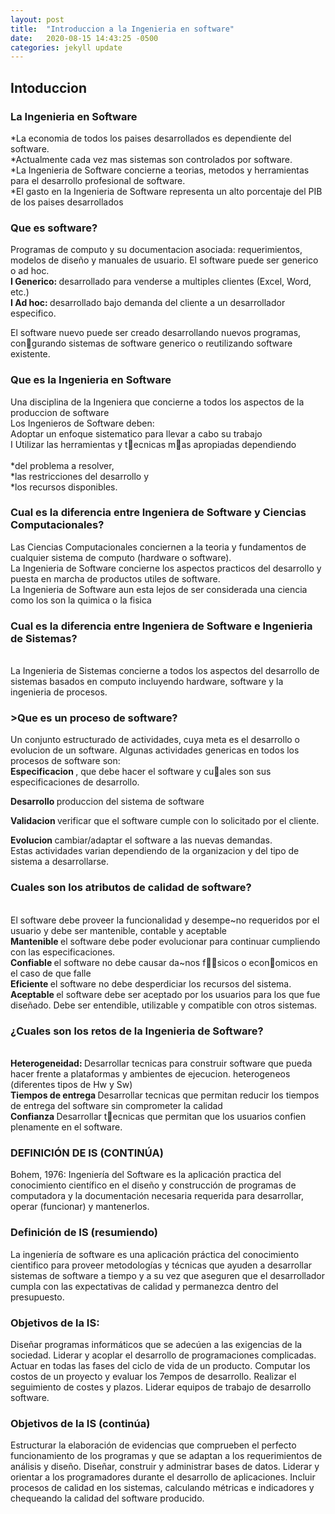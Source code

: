 ```yaml
---
layout: post
title:  "Introduccion a la Ingenieria en software"
date:   2020-08-15 14:43:25 -0500
categories: jekyll update
---
```

<h2> Intoduccion </h2>
<h3> La Ingenieria en Software </h3>
*La economia de todos los paises desarrollados es dependiente del
software. <br>
*Actualmente cada vez mas sistemas son controlados por software. <br>
*La Ingenieria de Software concierne a teorias, metodos y herramientas
para el desarrollo profesional de software. <br>
*El gasto en la Ingenieria de Software representa un alto porcentaje del
PIB de los paises desarrollados 

<h3> Que es software? </h3>
Programas de computo y su documentacion asociada: requerimientos,
modelos de diseño y manuales de usuario.
El software puede ser generico o ad hoc. <br>
     <strong>I Generico: </strong> desarrollado para venderse a multiples clientes (Excel, Word,
     etc.) <br>
     <strong>I Ad hoc: </strong>desarrollado bajo demanda del cliente a un desarrollador
    especifico. <br>

El software nuevo puede ser creado desarrollando nuevos programas,
congurando sistemas de software generico o reutilizando software
existente.

<h3> Que es la Ingenieria en Software </h3>
Una disciplina de la Ingeniera que concierne a todos los aspectos de
la produccion de software <br>
Los Ingenieros de Software deben: <br>
Adoptar un enfoque sistematico para llevar a cabo su trabajo <br>
I Utilizar las herramientas y tecnicas mas apropiadas dependiendo <br>
<br>*del problema a resolver,
<br> *las restricciones del desarrollo y
<br> *los recursos disponibles.
<br>
<h3> Cual es la diferencia entre Ingeniera de Software y Ciencias
Computacionales? </h3>
 Las Ciencias Computacionales conciernen a la teoria y fundamentos
de cualquier sistema de computo (hardware o software). <br>
 La Ingenieria de Software concierne los aspectos practicos del
desarrollo y puesta en marcha de productos utiles de software. <br>
 La Ingenieria de Software aun esta lejos de ser considerada una
ciencia como los son la quimica o la fisica <br>

<h3> Cual es la diferencia entre Ingeniera de Software e Ingenieria de
Sistemas? </h3>
<br>La Ingenieria de Sistemas concierne a todos los aspectos del desarrollo
de sistemas basados en computo incluyendo hardware, software y la
ingenieria de procesos.

<h3> >Que es un proceso de software?</h3>
Un conjunto estructurado de actividades, cuya meta es el
desarrollo o evolucion de un software.
Algunas actividades genericas en todos los procesos de software son: <br>
<strong> Especificacion </strong>, que debe hacer el software y cuales son sus
especificaciones de desarrollo.<br>

<strong> Desarrollo </strong> produccion del sistema de software <br>

<strong> Validacion </strong> verificar que el software cumple con lo solicitado por el
cliente. <br>

<strong> Evolucion </strong> cambiar/adaptar el software a las nuevas demandas. <br>
Estas actividades varian dependiendo de la organizacion y del tipo de
sistema a desarrollarse. <br>

<h3> Cuales son los atributos de calidad de software?</h3> <br>
El software debe proveer la funcionalidad y desempe~no requeridos por el usuario y debe ser
mantenible, contable y aceptable <br>
<strong> Mantenible </strong> el software debe poder evolucionar para continuar
cumpliendo con las especificaciones. <br>
<strong> Confiable </strong> el software no debe causar da~nos fsicos o economicos en
el caso de que falle <br>
<strong> Eficiente </strong> el software no debe desperdiciar los recursos del sistema. <br>
<strong> Aceptable </strong> el software debe ser aceptado por los usuarios para los
que fue diseñado. Debe ser entendible, utilizable y compatible con
otros sistemas. <br>

<h3> ¿Cuales son los retos de la Ingenieria de Software?</h3> <br>
<strong> Heterogeneidad: </strong> Desarrollar tecnicas para construir software que
pueda hacer frente a plataformas y ambientes de ejecucion.
heterogeneos (diferentes tipos de Hw y Sw) <br>
<strong> Tiempos de entrega </strong> Desarrollar tecnicas que permitan reducir los
tiempos de entrega del software sin comprometer la calidad <br>
<strong> Confianza </strong> Desarrollar tecnicas que permitan que los usuarios
confien plenamente en el software. <br>


<h3><strong> DEFINICIÓN DE IS (CONTINÚA) </strong> </h3>
Bohem, 1976: Ingeniería del Software es la aplicación practica
del conocimiento científico en el diseño y construcción de
programas de computadora y la documentación necesaria
requerida para desarrollar, operar (funcionar) y mantenerlos. <br>

<h3> <strong> Definición de IS (resumiendo) </strong> </h3>
La ingeniería de software es una aplicación práctica del
conocimiento cientifico para proveer metodologías y técnicas
que ayuden a desarrollar sistemas de software a tiempo y a su
vez que aseguren que el desarrollador cumpla con las
expectativas de calidad y permanezca dentro del presupuesto.<br>

<h3><strong> Objetivos de la IS: </strong> </h3>
Diseñar programas informáticos que se adecúen a las exigencias
de la sociedad.
Liderar y acoplar el desarrollo de programaciones complicadas.
Actuar en todas las fases del ciclo de vida de un producto.
Computar los costos de un proyecto y evaluar los 7empos de
desarrollo.
Realizar el seguimiento de costes y plazos.
Liderar equipos de trabajo de desarrollo software. <br>

<h3> <strong> Objetivos de la IS (continúa) </strong> </h3>
Estructurar la elaboración de evidencias que comprueben el
perfecto funcionamiento de los programas y que se adaptan a
los requerimientos de análisis y diseño.
Diseñar, construir y administrar bases de datos.
Liderar y orientar a los programadores durante el desarrollo de
aplicaciones.
Incluir procesos de calidad en los sistemas, calculando métricas
e indicadores y chequeando la calidad del software producido.







